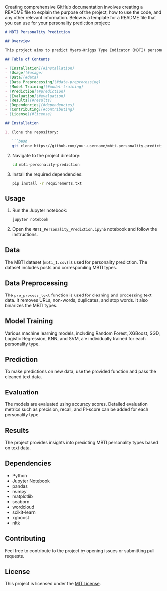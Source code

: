 Creating comprehensive GitHub documentation involves creating a README file to explain the purpose of the project, how to use the code, and any other relevant information. Below is a template for a README file that you can use for your personality prediction project:

```markdown
# MBTI Personality Prediction

## Overview

This project aims to predict Myers-Briggs Type Indicator (MBTI) personality types based on text data. The code includes data preprocessing, feature extraction using TF-IDF, and the training of various machine learning models for personality prediction.

## Table of Contents

- [Installation](#installation)
- [Usage](#usage)
- [Data](#data)
- [Data Preprocessing](#data-preprocessing)
- [Model Training](#model-training)
- [Prediction](#prediction)
- [Evaluation](#evaluation)
- [Results](#results)
- [Dependencies](#dependencies)
- [Contributing](#contributing)
- [License](#license)

## Installation

1. Clone the repository:

   ```bash
   git clone https://github.com/your-username/mbti-personality-prediction.git
   ```

2. Navigate to the project directory:

   ```bash
   cd mbti-personality-prediction
   ```

3. Install the required dependencies:

   ```bash
   pip install -r requirements.txt
   ```

## Usage

1. Run the Jupyter notebook:

   ```bash
   jupyter notebook
   ```

2. Open the `MBTI_Personality_Prediction.ipynb` notebook and follow the instructions.

## Data

The MBTI dataset (`mbti_1.csv`) is used for personality prediction. The dataset includes posts and corresponding MBTI types.

## Data Preprocessing

The `pre_process_text` function is used for cleaning and processing text data. It removes URLs, non-words, duplicates, and stop words. It also binarizes the MBTI types.

## Model Training

Various machine learning models, including Random Forest, XGBoost, SGD, Logistic Regression, KNN, and SVM, are individually trained for each personality type.

## Prediction

To make predictions on new data, use the provided function and pass the cleaned text data.

## Evaluation

The models are evaluated using accuracy scores. Detailed evaluation metrics such as precision, recall, and F1-score can be added for each personality type.

## Results

The project provides insights into predicting MBTI personality types based on text data.

## Dependencies

- Python
- Jupyter Notebook
- pandas
- numpy
- matplotlib
- seaborn
- wordcloud
- scikit-learn
- xgboost
- nltk

## Contributing

Feel free to contribute to the project by opening issues or submitting pull requests.

## License

This project is licensed under the [MIT License](LICENSE).
```

